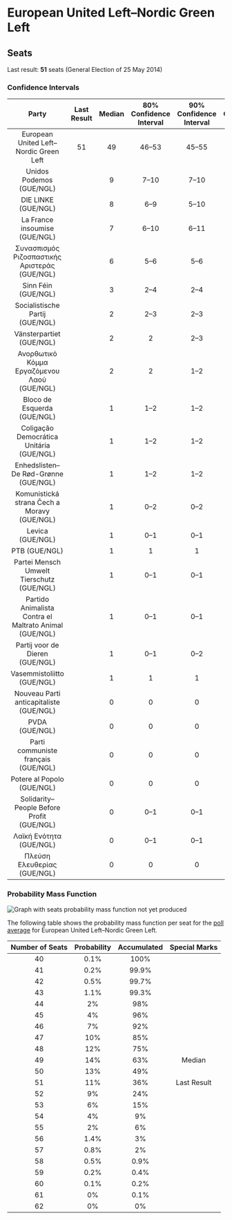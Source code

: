 # European United Left–Nordic Green Left

## Seats

Last result: **51** seats (General Election of 25 May 2014)

### Confidence Intervals

| Party | Last Result | Median | 80% Confidence Interval | 90% Confidence Interval | 95% Confidence Interval | 99% Confidence Interval |
|:-----:|:-----------:|:------:|:-----------------------:|:-----------------------:|:-----------------------:|:-----------------------:|
| European United Left–Nordic Green Left | 51 | 49 | 46–53 | 45–55 | 44–56 | 42–58 |
| Unidos Podemos (GUE/NGL) | | 9 | 7–10 | 7–10 | 6–11 | 5–11 |
| DIE LINKE (GUE/NGL) | | 8 | 6–9 | 5–10 | 5–10 | 5–11 |
| La France insoumise (GUE/NGL) | | 7 | 6–10 | 6–11 | 5–13 | 5–14 |
| Συνασπισμός Ριζοσπαστικής Αριστεράς (GUE/NGL) | | 6 | 5–6 | 5–6 | 5–6 | 5–7 |
| Sinn Féin (GUE/NGL) | | 3 | 2–4 | 2–4 | 2–4 | 2–4 |
| Socialistische Partij (GUE/NGL) | | 2 | 2–3 | 2–3 | 2–3 | 2–4 |
| Vänsterpartiet (GUE/NGL) | | 2 | 2 | 2–3 | 2–3 | 2–3 |
| Ανορθωτικό Κόμμα Εργαζόμενου Λαού (GUE/NGL) | | 2 | 2 | 1–2 | 1–2 | 1–2 |
| Bloco de Esquerda (GUE/NGL) | | 1 | 1–2 | 1–2 | 1–2 | 1–3 |
| Coligação Democrática Unitária (GUE/NGL) | | 1 | 1–2 | 1–2 | 1–2 | 1–2 |
| Enhedslisten–De Rød-Grønne (GUE/NGL) | | 1 | 1–2 | 1–2 | 1–2 | 1–2 |
| Komunistická strana Čech a Moravy (GUE/NGL) | | 1 | 0–2 | 0–2 | 0–2 | 0–2 |
| Levica (GUE/NGL) | | 1 | 0–1 | 0–1 | 0–1 | 0–1 |
| PTB (GUE/NGL) | | 1 | 1 | 1 | 1 | 1 |
| Partei Mensch Umwelt Tierschutz (GUE/NGL) | | 1 | 0–1 | 0–1 | 0–1 | 0–2 |
| Partido Animalista Contra el Maltrato Animal (GUE/NGL) | | 1 | 0–1 | 0–1 | 0–1 | 0–1 |
| Partij voor de Dieren (GUE/NGL) | | 1 | 0–1 | 0–2 | 0–2 | 0–2 |
| Vasemmistoliitto (GUE/NGL) | | 1 | 1 | 1 | 1–2 | 1–2 |
| Nouveau Parti anticapitaliste (GUE/NGL) | | 0 | 0 | 0 | 0 | 0 |
| PVDA (GUE/NGL) | | 0 | 0 | 0 | 0 | 0–1 |
| Parti communiste français (GUE/NGL) | | 0 | 0 | 0 | 0 | 0 |
| Potere al Popolo (GUE/NGL) | | 0 | 0 | 0 | 0 | 0 |
| Solidarity–People Before Profit (GUE/NGL) | | 0 | 0–1 | 0–1 | 0–1 | 0–1 |
| Λαϊκή Ενότητα (GUE/NGL) | | 0 | 0–1 | 0–1 | 0–1 | 0–1 |
| Πλεύση Ελευθερίας (GUE/NGL) | | 0 | 0 | 0 | 0 | 0 |

### Probability Mass Function

![Graph with seats probability mass function not yet produced](average-seats-pmf-europeanunitedleft–nordicgreenleft.png "Seats Probability Mass Function")

The following table shows the probability mass function per seat for the [poll average](average.html) for European United Left–Nordic Green Left.

| Number of Seats | Probability | Accumulated | Special Marks |
|:---------------:|:-----------:|:-----------:|:-------------:|
| 40 | 0.1% | 100% |  |
| 41 | 0.2% | 99.9% |  |
| 42 | 0.5% | 99.7% |  |
| 43 | 1.1% | 99.3% |  |
| 44 | 2% | 98% |  |
| 45 | 4% | 96% |  |
| 46 | 7% | 92% |  |
| 47 | 10% | 85% |  |
| 48 | 12% | 75% |  |
| 49 | 14% | 63% | Median |
| 50 | 13% | 49% |  |
| 51 | 11% | 36% | Last Result |
| 52 | 9% | 24% |  |
| 53 | 6% | 15% |  |
| 54 | 4% | 9% |  |
| 55 | 2% | 6% |  |
| 56 | 1.4% | 3% |  |
| 57 | 0.8% | 2% |  |
| 58 | 0.5% | 0.9% |  |
| 59 | 0.2% | 0.4% |  |
| 60 | 0.1% | 0.2% |  |
| 61 | 0% | 0.1% |  |
| 62 | 0% | 0% |  |


